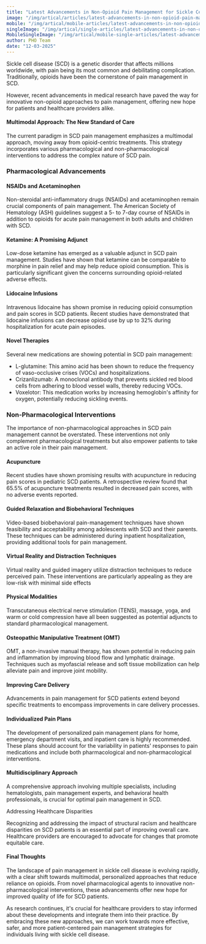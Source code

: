 ```yaml
---
title: "Latest Advancements in Non-Opioid Pain Management for Sickle Cell Patients"
image: "/img/artical/articles/latest-advancements-in-non-opioid-pain-management-for-sickle-cell-patients.png"
mobile: "/img/artical/mobile-articles/latest-advancements-in-non-opioid-pain-management-for-sickle-cell-patients.png"
singleImage: "/img/artical/single-articles/latest-advancements-in-non-opioid-pain-management-for-sickle-cell-patients.png"
MobileSingleImage: "/img/artical/mobile-single-articles/latest-advancements-in-non-opioid-pain-management-for-sickle-cell-patients.png"
author: PHO Team
date: "12-03-2025"
---
```


Sickle cell disease (SCD) is a genetic disorder that affects millions worldwide, with pain being its most common and debilitating complication. Traditionally, opioids have been the cornerstone of pain management in SCD.

However, recent advancements in medical research have paved the way for innovative non-opioid approaches to pain management, offering new hope for patients and healthcare providers alike.

#### Multimodal Approach: The New Standard of Care

The current paradigm in SCD pain management emphasizes a multimodal approach, moving away from opioid-centric treatments. This strategy incorporates various pharmacological and non-pharmacological interventions to address the complex nature of SCD pain.

### Pharmacological Advancements

#### NSAIDs and Acetaminophen

Non-steroidal anti-inflammatory drugs (NSAIDs) and acetaminophen remain crucial components of pain management. The American Society of Hematology (ASH) guidelines suggest a 5- to 7-day course of NSAIDs in addition to opioids for acute pain management in both adults and children with SCD.

#### Ketamine: A Promising Adjunct

Low-dose ketamine has emerged as a valuable adjunct in SCD pain management. Studies have shown that ketamine can be comparable to morphine in pain relief and may help reduce opioid consumption. This is particularly significant given the concerns surrounding opioid-related adverse effects.

#### Lidocaine Infusions

Intravenous lidocaine has shown promise in reducing opioid consumption and pain scores in SCD patients. Recent studies have demonstrated that lidocaine infusions can decrease opioid use by up to 32% during hospitalization for acute pain episodes.

#### Novel Therapies

Several new medications are showing potential in SCD pain management:

- L-glutamine: This amino acid has been shown to reduce the frequency of vaso-occlusive crises (VOCs) and hospitalizations.
- Crizanlizumab: A monoclonal antibody that prevents sickled red blood cells from adhering to blood vessel walls, thereby reducing VOCs.
- Voxelotor: This medication works by increasing hemoglobin's affinity for oxygen, potentially reducing sickling events.


### Non-Pharmacological Interventions

The importance of non-pharmacological approaches in SCD pain management cannot be overstated. These interventions not only complement pharmacological treatments but also empower patients to take an active role in their pain management.

#### Acupuncture

Recent studies have shown promising results with acupuncture in reducing pain scores in pediatric SCD patients. A retrospective review found that 65.5% of acupuncture treatments resulted in decreased pain scores, with no adverse events reported.

#### Guided Relaxation and Biobehavioral Techniques

Video-based biobehavioral pain-management techniques have shown feasibility and acceptability among adolescents with SCD and their parents. These techniques can be administered during inpatient hospitalization, providing additional tools for pain management.

#### Virtual Reality and Distraction Techniques

Virtual reality and guided imagery utilize distraction techniques to reduce perceived pain. These interventions are particularly appealing as they are low-risk with minimal side effects

#### Physical Modalities

Transcutaneous electrical nerve stimulation (TENS), massage, yoga, and warm or cold compression have all been suggested as potential adjuncts to standard pharmacological management.

#### Osteopathic Manipulative Treatment (OMT)

OMT, a non-invasive manual therapy, has shown potential in reducing pain and inflammation by improving blood flow and lymphatic drainage. Techniques such as myofascial release and soft tissue mobilization can help alleviate pain and improve joint mobility.

#### Improving Care Delivery

Advancements in pain management for SCD patients extend beyond specific treatments to encompass improvements in care delivery processes.

#### Individualized Pain Plans

The development of personalized pain management plans for home, emergency department visits, and inpatient care is highly recommended. These plans should account for the variability in patients' responses to pain medications and include both pharmacological and non-pharmacological interventions.

#### Multidisciplinary Approach

A comprehensive approach involving multiple specialists, including hematologists, pain management experts, and behavioral health professionals, is crucial for optimal pain management in SCD.

Addressing Healthcare Disparities

Recognizing and addressing the impact of structural racism and healthcare disparities on SCD patients is an essential part of improving overall care. Healthcare providers are encouraged to advocate for changes that promote equitable care.

#### Final Thoughts 

The landscape of pain management in sickle cell disease is evolving rapidly, with a clear shift towards multimodal, personalized approaches that reduce reliance on opioids. From novel pharmacological agents to innovative non-pharmacological interventions, these advancements offer new hope for improved quality of life for SCD patients.

As research continues, it's crucial for healthcare providers to stay informed about these developments and integrate them into their practice. By embracing these new approaches, we can work towards more effective, safer, and more patient-centered pain management strategies for individuals living with sickle cell disease.
